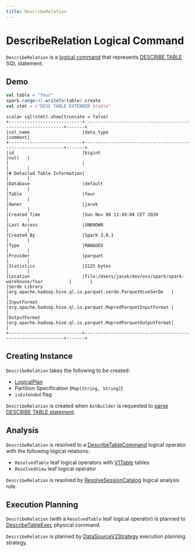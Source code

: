 ```yaml
---
title: DescribeRelation
---
```


# DescribeRelation Logical Command

`DescribeRelation` is a [logical command](Command.md) that represents [DESCRIBE TABLE](../sql/AstBuilder.md#visitDescribeRelation) SQL statement.

## Demo

```scala
val table = "four"
spark.range(4).writeTo(table).create
val stmt = s"DESC TABLE EXTENDED $table"
```

```text
scala> sql(stmt).show(truncate = false)
+----------------------------+--------------------------------------------------------------+-------+
|col_name                    |data_type                                                     |comment|
+----------------------------+--------------------------------------------------------------+-------+
|id                          |bigint                                                        |null   |
|                            |                                                              |       |
|# Detailed Table Information|                                                              |       |
|Database                    |default                                                       |       |
|Table                       |four                                                          |       |
|Owner                       |jacek                                                         |       |
|Created Time                |Sun Nov 08 11:49:04 CET 2020                                  |       |
|Last Access                 |UNKNOWN                                                       |       |
|Created By                  |Spark 3.0.1                                                   |       |
|Type                        |MANAGED                                                       |       |
|Provider                    |parquet                                                       |       |
|Statistics                  |2125 bytes                                                    |       |
|Location                    |file:/Users/jacek/dev/oss/spark/spark-warehouse/four          |       |
|Serde Library               |org.apache.hadoop.hive.ql.io.parquet.serde.ParquetHiveSerDe   |       |
|InputFormat                 |org.apache.hadoop.hive.ql.io.parquet.MapredParquetInputFormat |       |
|OutputFormat                |org.apache.hadoop.hive.ql.io.parquet.MapredParquetOutputFormat|       |
+----------------------------+--------------------------------------------------------------+-------+
```

## Creating Instance

`DescribeRelation` takes the following to be created:

* <span id="relation"> [LogicalPlan](LogicalPlan.md)
* <span id="partitionSpec"> Partition Specification (`Map[String, String]`)
* <span id="isExtended"> `isExtended` flag

`DescribeRelation` is created when `AstBuilder` is requested to [parse DESCRIBE TABLE statement](../sql/AstBuilder.md#visitDescribeRelation).

## Analysis

`DescribeRelation` is resolved to a [DescribeTableCommand](DescribeTableCommand.md) logical operator with the following logical relations:

* `ResolvedTable` leaf logical operators with [V1Table](../connector/V1Table.md) tables
* `ResolvedView` leaf logical operator

`DescribeRelation` is resolved by [ResolveSessionCatalog](../logical-analysis-rules/ResolveSessionCatalog.md) logical analysis rule.

## Execution Planning

`DescribeRelation` (with a `ResolvedTable` leaf logical operator) is planned to [DescribeTableExec](../physical-operators/DescribeTableExec.md) physical command.

`DescribeRelation` is planned by [DataSourceV2Strategy](../execution-planning-strategies/DataSourceV2Strategy.md) execution planning strategy.
